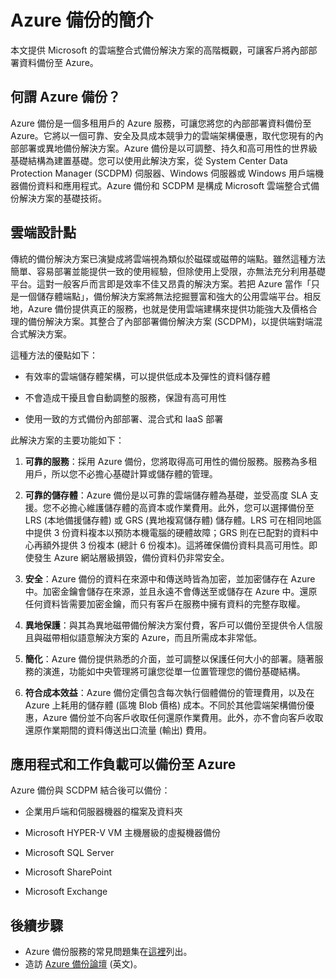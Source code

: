 <properties
	pageTitle="Azure 備份的簡介"
	description="這篇文章提供 Azure 備份服務的概觀，可讓客戶將資料備份至 Azure"
	services="backup"
	documentationCenter=""
	authors="prvijay"
	manager="shreeshd"
	editor="tysonn"/>

<tags
	ms.service="backup"
	ms.workload="storage-backup-recovery"
	ms.tgt_pltfrm="na"
	ms.devlang="na"
	ms.topic="article"
	ms.date="04/08/2015"
	ms.author="prvijay"/>

# Azure 備份的簡介
本文提供 Microsoft 的雲端整合式備份解決方案的高階概觀，可讓客戶將內部部署資料備份至 Azure。

## 何謂 Azure 備份？
Azure 備份是一個多租用戶的 Azure 服務，可讓您將您的內部部署資料備份至 Azure。它將以一個可靠、安全及具成本競爭力的雲端架構優惠，取代您現有的內部部署或異地備份解決方案。Azure 備份是以可調整、持久和高可用性的世界級基礎結構為建置基礎。您可以使用此解決方案，從 System Center Data Protection Manager (SCDPM) 伺服器、Windows 伺服器或 Windows 用戶端機器備份資料和應用程式。Azure 備份和 SCDPM 是構成 Microsoft 雲端整合式備份解決方案的基礎技術。

## 雲端設計點
傳統的備份解決方案已演變成將雲端視為類似於磁碟或磁帶的端點。雖然這種方法簡單、容易部署並能提供一致的使用經驗，但除使用上受限，亦無法充分利用基礎平台。這對一般客戶而言即是效率不佳又昂貴的解決方案。若把 Azure 當作「只是一個儲存體端點」，備份解決方案將無法挖掘豐富和強大的公用雲端平台。相反地，Azure 備份提供真正的服務，也就是使用雲端建構來提供功能強大及價格合理的備份解決方案。其整合了內部部署備份解決方案 (SCDPM)，以提供端對端混合式解決方案。

這種方法的優點如下：

+ 有效率的雲端儲存體架構，可以提供低成本及彈性的資料儲存體

+ 不會造成干擾且會自動調整的服務，保證有高可用性

+ 使用一致的方式備份內部部署、混合式和 IaaS 部署

此解決方案的主要功能如下：

1. **可靠的服務**：採用 Azure 備份，您將取得高可用性的備份服務。服務為多租用戶，所以您不必擔心基礎計算或儲存體的管理。

2. **可靠的儲存體**：Azure 備份是以可靠的雲端儲存體為基礎，並受高度 SLA 支援。您不必擔心維護儲存體的高資本或作業費用。此外，您可以選擇備份至 LRS (本地備援儲存體) 或 GRS (異地複寫儲存體) 儲存體。LRS 可在相同地區中提供 3 份資料複本以預防本機電腦的硬體故障；GRS 則在已配對的資料中心再額外提供 3 份複本 (總計 6 份複本)。這將確保備份資料具高可用性。即使發生 Azure 網站層級損毀，備份資料仍非常安全。

3. **安全**：Azure 備份的資料在來源中和傳送時皆為加密，並加密儲存在 Azure 中。加密金鑰會儲存在來源，並且永遠不會傳送至或儲存在 Azure 中。還原任何資料皆需要加密金鑰，而只有客戶在服務中擁有資料的完整存取權。

4. **異地保護**：與其為異地磁帶備份解決方案付費，客戶可以備份至提供令人信服且與磁帶相似語意解決方案的 Azure，而且所需成本非常低。

5. **簡化**：Azure 備份提供熟悉的介面，並可調整以保護任何大小的部署。隨著服務的演進，功能如中央管理將可讓您從單一位置管理您的備份基礎結構。

6. **符合成本效益**：Azure 備份定價包含每次執行個體備份的管理費用，以及在 Azure 上耗用的儲存體 (區塊 Blob 價格) 成本。不同於其他雲端架構備份優惠，Azure 備份並不向客戶收取任何還原作業費用。此外，亦不會向客戶收取還原作業期間的資料傳送出口流量 (輸出) 費用。


## 應用程式和工作負載可以備份至 Azure
Azure 備份與 SCDPM 結合後可以備份：

+ 企業用戶端和伺服器機器的檔案及資料夾

+ Microsoft HYPER-V VM 主機層級的虛擬機器備份

+ Microsoft SQL Server

+ Microsoft SharePoint

+ Microsoft Exchange

## 後續步驟
+ Azure 備份服務的常見問題集在[這裡](backup-azure-backup-faq.md)列出。
+ 造訪 [Azure 備份論壇](http://go.microsoft.com/fwlink/p/?LinkId=290933) (英文)。

<!---HONumber=GIT-SubDir-->